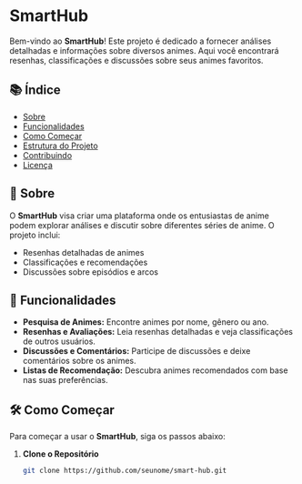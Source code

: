 # SmartHub

Bem-vindo ao **SmartHub**! Este projeto é dedicado a fornecer análises detalhadas e informações sobre diversos animes. Aqui você encontrará resenhas, classificações e discussões sobre seus animes favoritos.

## 📚 Índice

- [Sobre](https://github.com/ryanleall/smarthub/blob/main/README.md#-sobre)
- [Funcionalidades](#funcionalidades)
- [Como Começar](#como-começar)
- [Estrutura do Projeto](#estrutura-do-projeto)
- [Contribuindo](#contribuindo)
- [Licença](#licença)

## 📖 Sobre

O **SmartHub** visa criar uma plataforma onde os entusiastas de anime podem explorar análises e discutir sobre diferentes séries de anime. O projeto inclui:

- Resenhas detalhadas de animes
- Classificações e recomendações
- Discussões sobre episódios e arcos

## 🚀 Funcionalidades

- **Pesquisa de Animes:** Encontre animes por nome, gênero ou ano.
- **Resenhas e Avaliações:** Leia resenhas detalhadas e veja classificações de outros usuários.
- **Discussões e Comentários:** Participe de discussões e deixe comentários sobre os animes.
- **Listas de Recomendação:** Descubra animes recomendados com base nas suas preferências.

## 🛠️ Como Começar

Para começar a usar o **SmartHub**, siga os passos abaixo:

1. **Clone o Repositório**

   ```bash
   git clone https://github.com/seunome/smart-hub.git
